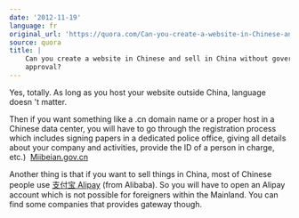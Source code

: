 ```yaml
---
date: '2012-11-19'
language: fr
original_url: 'https://quora.com/Can-you-create-a-website-in-Chinese-and-sell-in-China-without-government-approval/answer/Clément-Renaud'
source: quora
title: |
    Can you create a website in Chinese and sell in China without government
    approval?
---
```


Yes, totally. As long as you host your website outside China, language
doesn 't matter. 
 
Then if you want something like a .cn domain name or a proper host in a
Chinese data center, you will have to go through the registration
process which includes signing papers in a dedicated police office,
giving all details about your company and activities, provide the ID of
a person in charge, etc.) 
[Miibeian.gov.cn](http://www.miibeian.gov.cn) 
 
Another thing is that if you want to sell things in China, most of
Chinese people use [支付宝 Alipay](http://alipay.com) (from Alibaba). So
you will have to open an Alipay account which is not possible for
foreigners within the Mainland. You can find some companies that
provides gateway though.
